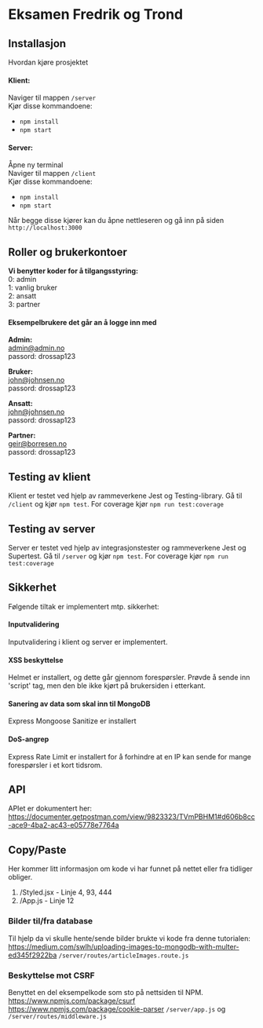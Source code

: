 # Eksamen Fredrik og Trond

## Installasjon
Hvordan kjøre prosjektet
#### Klient:
Naviger til mappen ```/server```<br>
Kjør disse kommandoene:
- ```npm install```
- ```npm start```
#### Server:
Åpne ny terminal<br>
Naviger til mappen ```/client```<br>
Kjør disse kommandoene:
- ```npm install```
- ```npm start```

Når begge disse kjører kan du åpne 
nettleseren og gå inn på siden 
``http://localhost:3000``

## Roller og brukerkontoer
<b>Vi benytter koder for å tilgangsstyring:</b><br>
0: admin<br>
1: vanlig bruker<br>
2: ansatt<br>
3: partner

#### Eksempelbrukere det går an å logge inn med
<b>Admin:</b><br>
admin@admin.no<br>
passord: drossap123

<b>Bruker:</b><br>
john@johnsen.no<br>
passord: drossap123

<b>Ansatt: </b><br>
john@johnsen.no<br>
passord: drossap123

<b>Partner: </b><br>
geir@borresen.no<br>
passord: drossap123
## Testing av klient
Klient er testet ved hjelp av rammeverkene Jest og Testing-library.
Gå til ```/client``` og kjør ```npm test```. For coverage kjør ```npm run test:coverage```

## Testing av server
Server er testet ved hjelp av integrasjonstester og rammeverkene Jest og Supertest.
Gå til ```/server``` og kjør ```npm test```. For coverage kjør ```npm run test:coverage```

## Sikkerhet
Følgende tiltak er implementert mtp. sikkerhet:
#### Inputvalidering
Inputvalidering i klient og server er implementert.
#### XSS beskyttelse
Helmet er installert, og dette går gjennom forespørsler.
Prøvde å sende inn 'script' tag, men den ble ikke kjørt på brukersiden i etterkant.
#### Sanering av data som skal inn til MongoDB
Express Mongoose Sanitize er installert
#### DoS-angrep
Express Rate Limit er installert for å forhindre
at en IP kan sende for mange forespørsler i et kort tidsrom.

## API
APIet er dokumentert her:
https://documenter.getpostman.com/view/9823323/TVmPBHM1#d606b8cc-ace9-4ba2-ac43-e05778e7764a

## Copy/Paste
Her kommer litt informasjon om kode vi har funnet på nettet eller fra tidliger obliger.
1. /Styled.jsx - Linje 4, 93, 444
2. /App.js - Linje 12

### Bilder til/fra database 
Til hjelp da vi skulle hente/sende bilder brukte vi kode fra denne tutorialen: https://medium.com/swlh/uploading-images-to-mongodb-with-multer-ed345f2922ba
```/server/routes/articleImages.route.js```

### Beskyttelse mot CSRF
Benyttet en del eksempelkode som sto på nettsiden til NPM.
https://www.npmjs.com/package/csurf
https://www.npmjs.com/package/cookie-parser
```/server/app.js```
og
```/server/routes/middleware.js```


